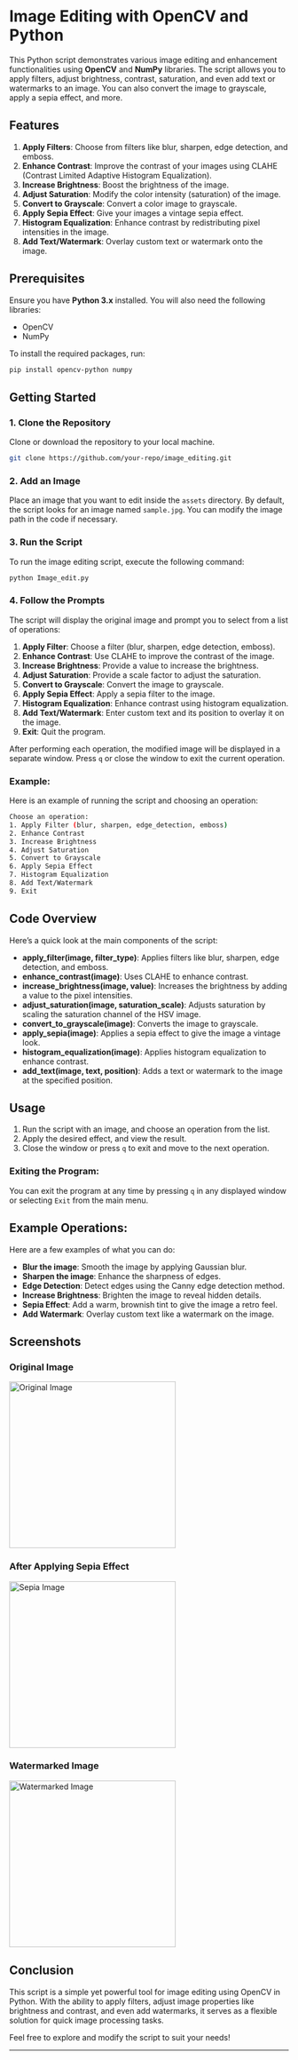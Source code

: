 # Image Editing with OpenCV and Python

This Python script demonstrates various image editing and enhancement functionalities using **OpenCV** and **NumPy** libraries. The script allows you to apply filters, adjust brightness, contrast, saturation, and even add text or watermarks to an image. You can also convert the image to grayscale, apply a sepia effect, and more.

## Features

1. **Apply Filters**: Choose from filters like blur, sharpen, edge detection, and emboss.
2. **Enhance Contrast**: Improve the contrast of your images using CLAHE (Contrast Limited Adaptive Histogram Equalization).
3. **Increase Brightness**: Boost the brightness of the image.
4. **Adjust Saturation**: Modify the color intensity (saturation) of the image.
5. **Convert to Grayscale**: Convert a color image to grayscale.
6. **Apply Sepia Effect**: Give your images a vintage sepia effect.
7. **Histogram Equalization**: Enhance contrast by redistributing pixel intensities in the image.
8. **Add Text/Watermark**: Overlay custom text or watermark onto the image.

## Prerequisites

Ensure you have **Python 3.x** installed. You will also need the following libraries:

- OpenCV
- NumPy

To install the required packages, run:

```bash
pip install opencv-python numpy
```

## Getting Started

### 1. Clone the Repository

Clone or download the repository to your local machine.

```bash
git clone https://github.com/your-repo/image_editing.git
```

### 2. Add an Image

Place an image that you want to edit inside the `assets` directory. By default, the script looks for an image named `sample.jpg`. You can modify the image path in the code if necessary.

### 3. Run the Script

To run the image editing script, execute the following command:

```bash
python Image_edit.py
```

### 4. Follow the Prompts

The script will display the original image and prompt you to select from a list of operations:

1. **Apply Filter**: Choose a filter (blur, sharpen, edge detection, emboss).
2. **Enhance Contrast**: Use CLAHE to improve the contrast of the image.
3. **Increase Brightness**: Provide a value to increase the brightness.
4. **Adjust Saturation**: Provide a scale factor to adjust the saturation.
5. **Convert to Grayscale**: Convert the image to grayscale.
6. **Apply Sepia Effect**: Apply a sepia filter to the image.
7. **Histogram Equalization**: Enhance contrast using histogram equalization.
8. **Add Text/Watermark**: Enter custom text and its position to overlay it on the image.
9. **Exit**: Quit the program.

After performing each operation, the modified image will be displayed in a separate window. Press `q` or close the window to exit the current operation.

### Example:

Here is an example of running the script and choosing an operation:

```bash
Choose an operation:
1. Apply Filter (blur, sharpen, edge_detection, emboss)
2. Enhance Contrast
3. Increase Brightness
4. Adjust Saturation
5. Convert to Grayscale
6. Apply Sepia Effect
7. Histogram Equalization
8. Add Text/Watermark
9. Exit
```

## Code Overview

Here’s a quick look at the main components of the script:

- **apply_filter(image, filter_type)**: Applies filters like blur, sharpen, edge detection, and emboss.
- **enhance_contrast(image)**: Uses CLAHE to enhance contrast.
- **increase_brightness(image, value)**: Increases the brightness by adding a value to the pixel intensities.
- **adjust_saturation(image, saturation_scale)**: Adjusts saturation by scaling the saturation channel of the HSV image.
- **convert_to_grayscale(image)**: Converts the image to grayscale.
- **apply_sepia(image)**: Applies a sepia effect to give the image a vintage look.
- **histogram_equalization(image)**: Applies histogram equalization to enhance contrast.
- **add_text(image, text, position)**: Adds a text or watermark to the image at the specified position.

## Usage

1. Run the script with an image, and choose an operation from the list.
2. Apply the desired effect, and view the result.
3. Close the window or press `q` to exit and move to the next operation.

### Exiting the Program:

You can exit the program at any time by pressing `q` in any displayed window or selecting `Exit` from the main menu.

## Example Operations:

Here are a few examples of what you can do:

- **Blur the image**: Smooth the image by applying Gaussian blur.
- **Sharpen the image**: Enhance the sharpness of edges.
- **Edge Detection**: Detect edges using the Canny edge detection method.
- **Increase Brightness**: Brighten the image to reveal hidden details.
- **Sepia Effect**: Add a warm, brownish tint to give the image a retro feel.
- **Add Watermark**: Overlay custom text like a watermark on the image.

## Screenshots

### Original Image
<img src="assets/sample.jpg" alt="Original Image" width="300">

### After Applying Sepia Effect
<img src="assets/sample_sepia.jpg" alt="Sepia Image" width="300">

### Watermarked Image
<img src="assets/sample_watermarked.jpg" alt="Watermarked Image" width="300">

## Conclusion

This script is a simple yet powerful tool for image editing using OpenCV in Python. With the ability to apply filters, adjust image properties like brightness and contrast, and even add watermarks, it serves as a flexible solution for quick image processing tasks.

Feel free to explore and modify the script to suit your needs!

---